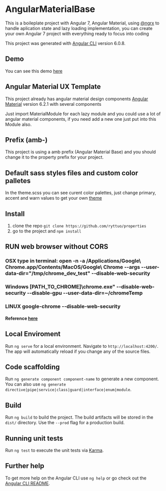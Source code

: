 # AngularMaterialBase

This is a boileplate project with Angular 7, Angular Material, using [@ngrx](https://github.com/ngrx) to handle aplication state and lazy loading implementation, you can create your own Angular 7 project with everything ready to focus into coding

This project was generated with [Angular CLI](https://github.com/angular/angular-cli) version 6.0.8.

## Demo

You can see this demo [here](http://labs.ryttuo.com)

## Angular Material UX Template

This project already has angular material design components [Angular Material](https://github.com/angular/material2) version 6.2.1 with several components

Just import MaterialModule for each lazy module and you could use a lot of angular material components, if you need add a new one just put into this Module also.

## Prefix (amb-)

This project is using a amb prefix (Angular Material Base) and you should change it to the property prefix for your project.

## Default sass styles files and custom color palletes 

In the theme.scss you can see curent color palettes, just change primary, accent and warn values to get your own [theme](https://material.angular.io/guide/theming)

## Install

1. clone the repo `git clone https://github.com/ryttuo/properties`
2. go to the project and `npm install`

## RUN web browser without CORS

### OSX type in terminal: **open -n -a /Applications/Google\ Chrome.app/Contents/MacOS/Google\ Chrome --args --user-data-dir="/tmp/chrome_dev_test" --disable-web-security**

### Windows **[PATH_TO_CHROME]\chrome.exe" --disable-web-security --disable-gpu --user-data-dir=~/chromeTemp**

### LINUX **google-chrome --disable-web-security**

#### Reference [here](https://alfilatov.com/posts/run-chrome-without-cors)

## Local Enviroment

Run `ng serve` for a local environment. Navigate to `http://localhost:4200/`. The app will automatically reload if you change any of the source files.

## Code scaffolding

Run `ng generate component component-name` to generate a new component. You can also use `ng generate directive|pipe|service|class|guard|interface|enum|module`.

## Build

Run `ng build` to build the project. The build artifacts will be stored in the `dist/` directory. Use the `--prod` flag for a production build.

## Running unit tests

Run `ng test` to execute the unit tests via [Karma](https://karma-runner.github.io).


## Further help

To get more help on the Angular CLI use `ng help` or go check out the [Angular CLI README](https://github.com/angular/angular-cli/blob/master/README.md).
